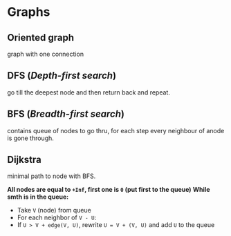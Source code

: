 # Graphs

## Oriented graph

graph with one connection

## DFS (_Depth-first search_)

go till the deepest node and then return back and repeat.

## BFS (_Breadth-first search_)

contains queue of nodes to go thru, for each step every neighbour of anode is gone through.

## Dijkstra

minimal path to node with BFS.

**All nodes are equal to `+Inf`, first one is `0` (put first to the queue)**
**While smth is in the queue:**

- Take `V` (node) from queue
- For each neighbor of `V - U`:
- If `U > V + edge(V, U)`, rewrite `U = V + (V, U)` and add `U` to the queue
